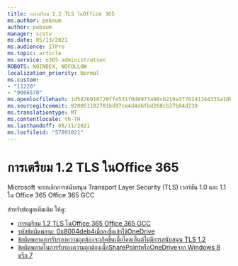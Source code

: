 ```yaml
---
title: การเตรียม 1.2 TLS ในOffice 365
ms.author: pebaum
author: pebaum
manager: scotv
ms.date: 05/13/2021
ms.audience: ITPro
ms.topic: article
ms.service: o365-administration
ROBOTS: NOINDEX, NOFOLLOW
localization_priority: Normal
ms.custom:
- "11220"
- "9006570"
ms.openlocfilehash: 1d5876918729ffe531f0d8973a98cb219a3776241344335a10b4cde4d0775a99
ms.sourcegitcommit: 920051182781bd97ce4d4d6fbd268cb37b84d239
ms.translationtype: MT
ms.contentlocale: th-TH
ms.lasthandoff: 08/11/2021
ms.locfileid: "57891021"
---
```

# <a name="preparing-for-tls-12-in-office-365"></a>การเตรียม 1.2 TLS ในOffice 365

Microsoft จะยกเลิกการสนับสนุน Transport Layer Security (TLS) เวอร์ชัน 1.0 และ 1.1 ใน Office 365 Office 365 GCC 

สำหรับข้อมูลเพิ่มเติม ให้ดู:

- [การเตรียม 1.2 TLS ในOffice 365 Office 365 GCC](https://docs.microsoft.com/microsoft-365/compliance/prepare-tls-1.2-in-office-365)
- [รหัสข้อผิดพลาด: 0x8004deb4เมื่อลงชื่อเข้าใช้OneDrive](https://support.microsoft.com/office/error-code-0x8004deb4-when-signing-in-to-onedrive-e8a8d97c-a87e-4dda-a67e-bae4fef05dcb)
- [ข้อผิดพลาดการรับรองความถูกต้องจะเกิดขึ้นเมื่อไคลเอ็นต์ไม่มีการสนับสนุน TLS 1.2](https://docs.microsoft.com/sharepoint/troubleshoot/administration/authentication-errors-tls12-support)
- [ข้อผิดพลาดในการรับรองความถูกต้องเมื่อSharePointหรือOneDriveจาก Windows 8 หรือ 7](https://docs.microsoft.com/sharepoint/troubleshoot/administration/authentication-errors-windows7)